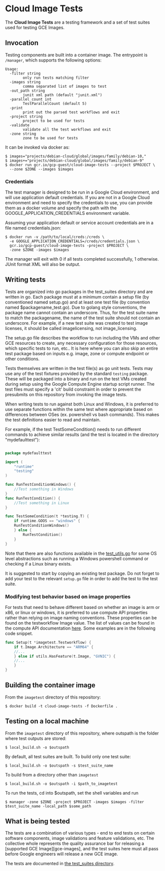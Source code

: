 # Cloud Image Tests #

The **Cloud Image Tests** are a testing framework and a set of test suites used
for testing GCE Images.

## Invocation ##

Testing components are built into a container image. The entrypoint is
`/manager`, which supports the following options:

    Usage:
      -filter string
            only run tests matching filter
      -images string
            comma separated list of images to test
      -out_path string
            junit xml path (default "junit.xml")
      -parallel_count int
            TestParallelCount (default 5)
      -print
            print out the parsed test workflows and exit
      -project string
            project to be used for tests
      -validate
            validate all the test workflows and exit
      -zone string
            zone to be used for tests

It can be invoked via docker as:

    $ images="projects/debian-cloud/global/images/family/debian-10,"
    $ images+="projects/debian-cloud/global/images/family/debian-9"
    $ docker run gcr.io/gcp-guest/cloud-image-tests --project $PROJECT \
      --zone $ZONE --images $images

### Credentials ###

The test manager is designed to be run in a Google Cloud environment, and will
use application default credentials. If you are not in a Google Cloud
environment and need to specify the credentials to use, you can provide them as
a docker volume and specify the path with the GOOGLE\_APPLICATION\_CREDENTIALS
environment variable.

Assuming your application default or service account credentials are in a file
named credentials.json:

    $ docker run -v /path/to/local/creds:/creds \
      -e GOOGLE_APPLICATION_CREDENTIALS=/creds/credentials.json \
      gcr.io/gcp-guest/cloud-image-tests -project $PROJECT \
      -zone $ZONE -images $images

The manager will exit with 0 if all tests completed successfully, 1 otherwise.
JUnit format XML will also be output.

## Writing tests ##

Tests are organized into go packages in the test\_suites directory and are
written in go. Each package must at a minimum contain a setup file (by
conventioned named setup.go) and at least one test file (by convention named
$packagename\_test.go). Due to golang style conventions, the package name cannot contain an underscore. Thus, for the test suite name to match the packagename, the name of the test suite should not contain an
underscore. For example, if a new test suite was created to test image licenses,
it should be called imagelicensing, not image_licensing.

The setup.go file describes the workflow to run including the VMs and other GCE
resources to create, any necessary configuration for those resources, which
specific tests to run, etc.. It is here where you can also skip an entire test
package based on inputs e.g. image, zone or compute endpoint or other
conditions.

Tests themselves are written in the test file(s) as go unit tests. Tests may use
any of the test fixtures provided by the standard `testing` package.  These will
be packaged into a binary and run on the test VMs created during setup using the
Google Compute Engine startup script runner. The test files must specify a
'cit' build constraint in order to prevent the presubmits on this repository
from invoking the image tests.

When writing tests to run against both Linux and Windows, it is preferred to
use separate functions within the same test where appropriate based on
differences between OSes (ex. powershell vs bash commands). This makes the
test definitions easier to read and maintain.

For example, if the test TestSomeCondition() needs to run different commands to
achieve similar results (and the test is located in the directory "mydefaulttest"):

```go

package mydefaulttest

import (
    "runtime"
    "testing"
)

func RunTestConditionWindows() {
    //Test something in Windows
}
func RunTestCondition() {
    //Test something in Linux
}

func TestSomeCondition(t *testing.T) {
    if runtime.GOOS == "windows" {
    RunTestConditionWindows()
    } else {
        RunTestCondition()
    }
}
```

Note that there are also functions available in the [test_utils.go](utils/test_utils.go)
for some OS level abstractions such as running a Windows powershell command or
checking if a Linux binary exists.

It is suggested to start by copying an existing test package. Do not forget to add
your test to the relevant `setup.go` file in order to add the test to the test suite.

### Modifying test behavior based on image properties ###

For tests that need to behave different based on whether an image is arm or x86, or linux or windows, it is preferred to use compute API properties rather than relying on image naming conventions. These properties can be found on the testworkflow Image value. The list of values can be found in the compute API documentation [here](https://pkg.go.dev/google.golang.org/api/compute/v1#Image). Some examples are in the following code snippet.

```go
func Setup(t *imagetest.Testworkflow) {
	if t.Image.Architecture == "ARM64" {
	//...
	} else if utils.HasFeature(t.Image, "GVNIC") {
	//...
	}
}
```


## Building the container image ##

From the `imagetest` directory of this repository:

    $ docker build -t cloud-image-tests -f Dockerfile .

## Testing on a local machine ##

From the `imagetest` directory of this repository, where outspath is
the folder where test outputs are stored:

    $ local_build.sh -o $outspath

By default, all test suites are built. To build only one test suite:

    $ local_build.sh -o $outspath -s $test_suite_name

To build from a directory other than `imagetest`

    $ local_build.sh -o $outspath -i $path_to_imagetest

To run the tests, cd into $outspath, set the shell variables and run

    $ manager -zone $ZONE -project $PROJECT -images $images -filter $test_suite_name -local_path $some_path


## What is being tested ##

The tests are a combination of various types - end to end tests on certain
software components, image validations and feature validations, etc. The
collective whole represents the quality assurance bar for releasing a [supported
GCE Image][gce-images], and the test suites here must all pass before Google
engineers will release a new GCE image.

The tests are documented in [the test\_suites directory](test_suites/README.md).
